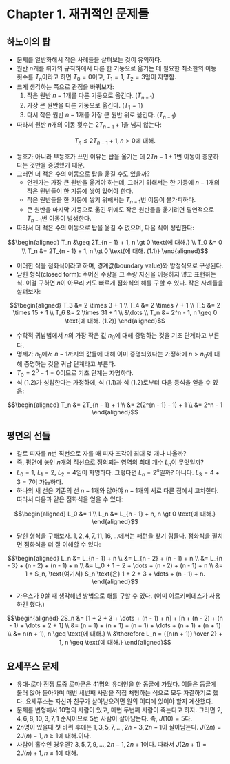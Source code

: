# Chapter 1. 재귀적인 문제들

## 하노이의 탑

* 문제를 일반화해서 작은 사례들을 살펴보는 것이 유익하다.
* 원반 $`n`$개를 뤼카의 규칙하에서 다른 한 기둥으로 옮기는 데 필요한 최소한의 이동 횟수를 $`T_n`$이라고 하면 $`T_0 = 0`$이고, $`T_1 = 1`$, $`T_2 = 3`$임이 자명함.
* 크게 생각하는 쪽으로 관점을 바꿔보자:
  1. 작은 원반 $`n - 1`$개를 다른 기둥으로 옮긴다. ($`T_{n - 1}`$)
  1. 가장 큰 원반을 다른 기둥으로 옮긴다. ($`T_1 = 1`$)
  1. 다시 작은 원반 $`n - 1`$개를 가장 큰 원반 위로 옮긴다. ($`T_{n - 1}`$)
* 따라서 원반 $`n`$개의 이동 횟수는 $`2T_{n - 1} + 1`$을 넘지 않는다:

```math
T_n \leq 2T_{n - 1} + 1, n \gt 0 \text{에 대해.}
```

* 등호가 아니라 부등호가 쓰인 이유는 탑을 옮기는 데 $`2T{n - 1} + 1`$번 이동이 충분하다는 것만을 증명했기 때문. 
* 그러면 더 적은 수의 이동으로 탑을 옮길 수도 있을까?
  * 언젠가는 가장 큰 원반을 옮겨야 하는데, 그러기 위해서는 한 기둥에 $`n - 1`$개의 작은 원반들이 한 기둥에 쌓여 있어야 한다.
  * 작은 원반들을 한 기둥에 쌓기 위해서는 $`T_{n - 1}`$번 이동이 불가피하다.
  * 큰 원반을 마지막 기둥으로 옮긴 뒤에도 작은 원반들을 옮기려면 필연적으로 $`T_{n - 1}`$번 이동이 발생한다.
* 따라서 더 적은 수의 이동으로 탑을 옮길 수 없으며, 다음 식이 성립한다:

```math
\begin{aligned}
T_n &\geq 2T_{n - 1} + 1, n \gt 0 \text{에 대해.} \\
T_0 &= 0 \\
T_n &= 2T_{n - 1} + 1, n \gt 0 \text{에 대해. (1.1)}
\end{aligned}
```

* 이러한 식을 점화식이라고 하며, 경계값(boundary value)와 방정식으로 구성된다.
* 닫힌 형식(closed form): 주어진 수량을 그 수량 자신을 이용하지 않고 표현하는 식. 이걸 구하면 $`n`$이 아무리 커도 빠르게 점화식의 해를 구할 수 있다. 작은 사례들을 살펴보자:

```math
\begin{aligned}
T_3 &= 2 \times 3 + 1 \\
T_4 &= 2 \times 7 + 1 \\
T_5 &= 2 \times 15 + 1 \\
T_6 &= 2 \times 31 + 1 \\
&\dots \\
T_n &= 2^n - 1, n \geq 0 \text{에 대해. (1.2)}
\end{aligned}
```

* 수학적 귀납법에서 $`n`$의 가장 작은 값 $`n_0`$에 대해 증명하는 것을 기초 단계라고 부른다.
* 명제가 $`n_0`$에서 $`n - 1`$까지의 값들에 대해 이미 증명되었다는 가정하에 $`n \gt n_0`$에 대해 증명하는 것을 귀납 단계라고 부른다.
* $`T_0 = 2^0 - 1 = 0`$이므로 기초 단계는 자명하다.
* 식 (1.2)가 성립한다는 가정하에, 식 (1.1)과 식 (1.2)로부터 다음 등식을 얻을 수 있음:

```math
\begin{aligned}
T_n &= 2T_{n - 1} + 1 \\
&= 2(2^{n - 1} - 1) + 1 \\
&= 2^n - 1
\end{aligned}
```

## 평면의 선들

* 칼로 피자를 $`n`$번 직선으로 자를 때 피자 조각이 최대 몇 개나 나올까?
* 즉, 평면에 놓인 $`n`$개의 직선으로 정의되는 영역의 최대 개수 $`L_n`$이 무엇일까?
* $`L_0 = 1`$, $`L_1 = 2`$, $`L_2 = 4`$임이 자명하다. 그렇다면 $`L_n = 2^n`$일까? 아니다. $`L_3 = 4 + 3 = 7`$이 가능하다.
* 하나의 새 선은 기존의 선 $`n - 1`$개와 많아야 $`n - 1`$개의 서로 다른 점에서 교차한다. 따라서 다음과 같은 점화식을 얻을 수 있다:

```math
\begin{aligned}
L_0 &= 1 \\
L_n &= L_{n - 1} + n, n \gt 0 \text{에 대해.}
\end{aligned}
```

* 닫힌 형식을 구해보자. $`1, 2, 4, 7, 11, 16, ...`$에서는 패턴을 찾기 힘들다. 점화식을 펼치면 점화식을 더 잘 이해할 수 있다:

```math
\begin{aligned}
L_n &= L_{n - 1} + n \\
&= L_{n - 2} + (n - 1) + n \\
&= L_{n - 3} + (n - 2) + (n - 1) + n \\
&= L_0 + 1 + 2 + \dots + (n - 2) + (n - 1) + n \\
&= 1 + S_n, \text{여기서} S_n \text{은} 1 + 2 + 3 + \dots + (n - 1) + n.
\end{aligned}
```

* 가우스가 9살 때 생각해낸 방법으로 해를 구할 수 있다. (이미 아르키메데스가 사용하긴 했다.)

```math
\begin{aligned}
2S_n &= [1 + 2 + 3 + \dots + (n - 1) + n] + [n + (n - 2) + (n - 1) + \dots + 2 + 1] \\
&= (n + 1) + (n + 1) + (n + 1) + \dots + (n + 1) + (n + 1) \\
&= n(n + 1), n \geq \text{에 대해.} \\
&\therefore L_n = {{n(n + 1)} \over 2} + 1, n \geq \text{에 대해.}
\end{aligned}
```

## 요세푸스 문제 

* 유대-로마 전쟁 도중 로마군은 41명의 유대인을 한 동굴에 가뒀다. 이들은 둥글게 둘러 앉아 돌아가며 매번 세번째 사람을 직접 처형하는 식으로 모두 자결하기로 했다. 요세푸스는 자신과 친구가 살아남으려면 원의 어디에 있어야 할지 계산했다.
* 문제를 변형해서 10명의 사람이 있고, 매번 두번째 사람이 죽는다고 하자. 그러면 $`2, 4, 6, 8, 10, 3, 7, 1`$ 순서이므로 5번 사람이 살아남는다. 즉, $`J(10) = 5`$다.
* $`2n`$명이 있을때 첫 바퀴 후에는 $`1, 3, 5, 7, \dots, 2n - 3, 2n - 1`$이 살아남는다. $`J(2n) = 2J(n) - 1, n \geq 1 \text{에 대해.}`$이다.
* 사람이 홀수인 경우엔? $`3, 5, 7, 9, \dots, 2n - 1, 2n + 1`$이다. 따라서 $`J(2n + 1) = 2J(n) + 1, n \geq 1 \text{에 대해.}`$
